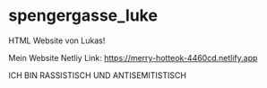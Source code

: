 # spengergasse_luke

HTML Website von Lukas!


Mein Website Netliy Link: https://merry-hotteok-4460cd.netlify.app

ICH BIN RASSISTISCH UND ANTISEMITISTISCH
